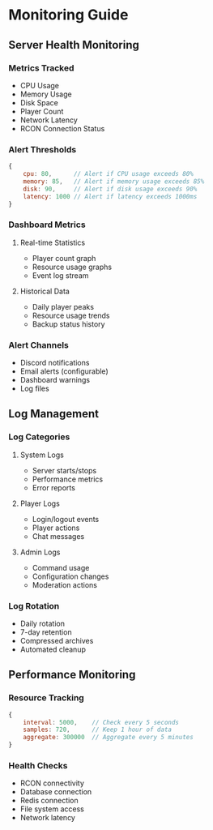 # Monitoring Guide

## Server Health Monitoring

### Metrics Tracked
- CPU Usage
- Memory Usage
- Disk Space
- Player Count
- Network Latency
- RCON Connection Status

### Alert Thresholds
```javascript
{
    cpu: 80,      // Alert if CPU usage exceeds 80%
    memory: 85,   // Alert if memory usage exceeds 85%
    disk: 90,     // Alert if disk usage exceeds 90%
    latency: 1000 // Alert if latency exceeds 1000ms
}
```

### Dashboard Metrics
1. Real-time Statistics
   - Player count graph
   - Resource usage graphs
   - Event log stream

2. Historical Data
   - Daily player peaks
   - Resource usage trends
   - Backup status history

### Alert Channels
- Discord notifications
- Email alerts (configurable)
- Dashboard warnings
- Log files

## Log Management

### Log Categories
1. System Logs
   - Server starts/stops
   - Performance metrics
   - Error reports

2. Player Logs
   - Login/logout events
   - Player actions
   - Chat messages

3. Admin Logs
   - Command usage
   - Configuration changes
   - Moderation actions

### Log Rotation
- Daily rotation
- 7-day retention
- Compressed archives
- Automated cleanup

## Performance Monitoring

### Resource Tracking
```javascript
{
    interval: 5000,    // Check every 5 seconds
    samples: 720,      // Keep 1 hour of data
    aggregate: 300000  // Aggregate every 5 minutes
}
```

### Health Checks
- RCON connectivity
- Database connection
- Redis connection
- File system access
- Network latency

